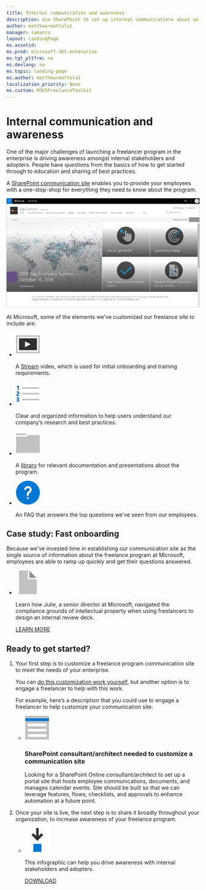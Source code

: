 ```yaml
---
title: Internal communication and awareness
description: Use SharePoint to set up internal communications about an enterprise freelancer program.
author: matthewrmottola1
manager: samanro
layout: LandingPage
ms.assetid: 
ms.prod: microsoft-365-enterprise
ms.tgt_pltfrm: na
ms.devlang: na
ms.topic: landing-page
ms.author: matthewrmottola1
localization_priority: None 
ms.custom: M365FreelanceToolkit
---
```

Internal communication and awareness
======================================

One of the major challenges of launching a freelancer program in the enterprise is driving awareness amongst internal stakeholders and adopters. People have questions from the basics of how to get started through to education and sharing of best practices.

A [SharePoint communication site](https://support.office.com/article/94a33429-e580-45c3-a090-5512a8070732) enables you to provide your employees with a one-stop-shop for everything they need to know about the program.

![The internal Microsoft Gig Economy site](media/M365_Freelance_GigEconomySite_Screenshot_800x450.png)

At Microsoft, some of the elements we've customized our freelance site to include are:
<ul class="panelContent cardsF cols cols2">
    <li>
        <div class="cardSize">
            <div class="cardPadding">
                <div class="card">
                    <div class="cardImageOuter">
                        <div class="cardImage">
                            <img src="media/video-play.png" alt="video play icon" />
                        </div>
                    </div>
                    <div class="cardText">
                        <p>A <a href="https://stream.microsoft.com/en-us/">Stream</a> video, which is used for initial onboarding and training requirements.</p>
                    </div>
                </div>
            </div>
        </div>
    </li>
    <li>
        <div class="cardSize">
            <div class="cardPadding">
                <div class="card">
                    <div class="cardImageOuter">
                        <div class="cardImage">
                            <img src="media/list-123-blue.png" alt="List icon" />
                        </div>
                    </div>
                    <div class="cardText">
                        <p>Clear and organized information to help users understand our company’s research and best practices.</p>
                    </div>
                </div>
            </div>
        </div>
    </li>
    <li>
        <div class="cardSize">
            <div class="cardPadding">
                <div class="card">
                    <div class="cardImageOuter">
                        <div class="cardImage">
                            <img src="media/folder-horizontal.png" alt="a folder icon" />
                        </div>
                    </div>
                    <div class="cardText">
                        <p>A <a href="https://support.office.com/article/306728fe-0325-4b28-b60d-f902e1d75939">library</a> for relevant documentation and presentations about the program.</p>
                    </div>
                </div>
            </div>
        </div>
    </li>
    <li>
        <div class="cardSize">
            <div class="cardPadding">
                <div class="card">
                    <div class="cardImageOuter">
                        <div class="cardImage">
                            <img src="media/help-blue.png" alt="Question mark" />
                        </div>
                    </div>
                    <div class="cardText">
                        <p>An FAQ that answers the top questions we’ve seen from our employees.</p>
                    </div>
                </div>
            </div>
        </div>
    </li>
</ul>

Case study: Fast onboarding
---------------------------
Because we've invested time in establishing our communication site as the single source of information about the freelance program at Microsoft, employees are able to ramp up quickly and get their questions answered.

<ul class="panelContent cardsF">
    <li>
        <div class="cardSize">
            <div class="cardPadding">
                <div class="card">
                    <div class="cardImageOuter">
                        <div class="cardImage">
                            <img src="media/document.png" alt="a document icon" />
                        </div>
                    </div>
                    <div class="cardText">
                        <p>Learn how Julie, a senior director at Microsoft, navigated the compliance grounds of intellectual property when using freelancers to design an internal review deck.</p>
                        <p><a href="comssitecasestudy.md">LEARN MORE</a></p>
                    </div>
                </div>
            </div>
        </div>
    </li>
</ul>

Ready to get started?
---------------------

<ol>
    <li>
        <p>Your first step is to customize a freelance program communication site to meet the needs of your enterprise.</p>
        <p>You can <a href="https://support.office.com/article/94a33429-e580-45c3-a090-5512a8070732">do this customization work yourself</a>, but another option is to engage a freelancer to help with this work.</p>
        <p>For example, here’s a description that you could use to engage a freelancer to help customize your communication site:</p>
            <ul class="panelContent cardsF">
                <li>
                    <div class="cardSize">
                        <div class="cardPadding">
                            <div class="card">
                                <div class="cardImageOuter">
                                    <div class="cardImage">
                                        <img src="media/bill-blue.png" alt="A job posting template icon" />
                                    </div>
                                </div>
                                <div class="cardText">
                                    <h3>SharePoint consultant/architect needed to customize a communication site</h3>
                                    <p>Looking for a SharePoint Online consultant/architect to set up a portal site that hosts employee communications, documents, and manages calendar events. Site should be built so that we can leverage features, flows, checklists, and approvals to enhance automation at a future point.</p>
                                </div>
                            </div>
                        </div>
                    </div>
                </li>
            </ul>
    </li>
    <li>
        <p>Once your site is live, the next step is to share it broadly throughout your organization, to increase awareness of your freelance program.</p>
            <ul class="panelContent cardsF">
                <li>
                    <div class="cardSize">
                        <div class="cardPadding">
                            <div class="card">
                                <div class="cardImageOuter">
                                    <div class="cardImage">
                                        <img src="media/download-blue.png" alt="Downloadable infographic" />
                                    </div>
                                </div>
                                <div class="cardText">
                                    <p>This infographic can help you drive awareness with internal stakeholders and adopters.</p>
                                    <p><a href="media/M365-FreelanceToolkit-TearSheet-InternalCommunication.pdf">DOWNLOAD</a></p>
                                </div>
                            </div>
                        </div>
                    </div>
                </li>
            </ul>
    </li>
</ol>

